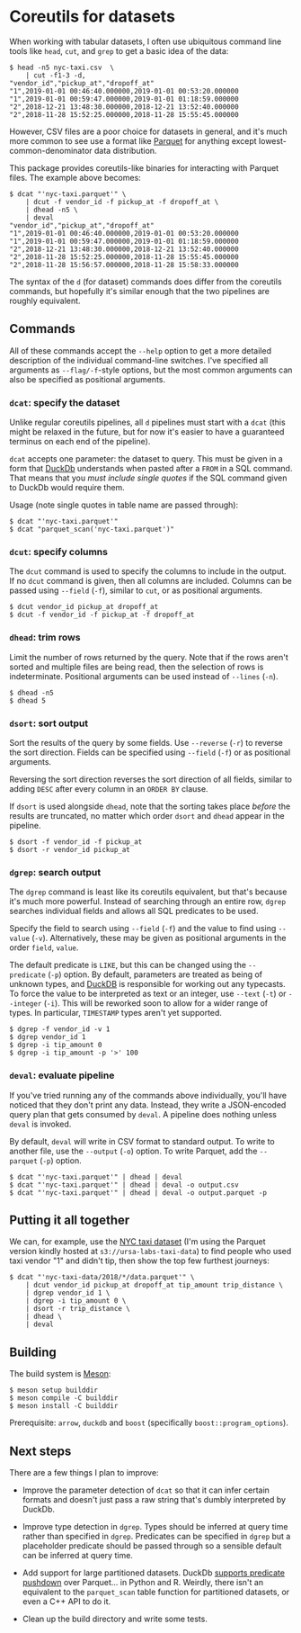 # Coreutils for datasets

When working with tabular datasets, I often use ubiquitous command line tools
like `head`, `cut`, and `grep` to get a basic idea of the data:

```console
$ head -n5 nyc-taxi.csv  \
    | cut -f1-3 -d,
"vendor_id","pickup_at","dropoff_at"
"1",2019-01-01 00:46:40.000000,2019-01-01 00:53:20.000000
"1",2019-01-01 00:59:47.000000,2019-01-01 01:18:59.000000
"2",2018-12-21 13:48:30.000000,2018-12-21 13:52:40.000000
"2",2018-11-28 15:52:25.000000,2018-11-28 15:55:45.000000
```

However, CSV files are a poor choice for datasets in general, and it's much
more common to see use a format like [Parquet] for anything except
lowest-common-denominator data distribution.

This package provides coreutils-like binaries for interacting with Parquet
files. The example above becomes:

```console
$ dcat "'nyc-taxi.parquet'" \
    | dcut -f vendor_id -f pickup_at -f dropoff_at \
    | dhead -n5 \
    | deval
"vendor_id","pickup_at","dropoff_at"
"1",2019-01-01 00:46:40.000000,2019-01-01 00:53:20.000000
"1",2019-01-01 00:59:47.000000,2019-01-01 01:18:59.000000
"2",2018-12-21 13:48:30.000000,2018-12-21 13:52:40.000000
"2",2018-11-28 15:52:25.000000,2018-11-28 15:55:45.000000
"2",2018-11-28 15:56:57.000000,2018-11-28 15:58:33.000000
```

The syntax of the `d` (for dataset) commands does differ from the coreutils
commands, but hopefully it's similar enough that the two pipelines are roughly
equivalent.

## Commands

All of these commands accept the `--help` option to get a more detailed
description of the individual command-line switches. I've specified all
arguments as `--flag/-f`-style options, but the most common arguments can also
be specified as positional arguments.

### `dcat`: specify the dataset

Unlike regular coreutils pipelines, all `d` pipelines must start with a `dcat`
(this might be relaxed in the future, but for now it's easier to have a
guaranteed terminus on each end of the pipeline).

`dcat` accepts one parameter: the dataset to query. This must be given in a
form that [DuckDb] understands when pasted after a `FROM` in a SQL command.
That means that you *must include single quotes* if the SQL command given to
DuckDb would require them.

Usage (note single quotes in table name are passed through):
```console
$ dcat "'nyc-taxi.parquet'"
$ dcat "parquet_scan('nyc-taxi.parquet')"
```

### `dcut`: specify columns

The `dcut` command is used to specify the columns to include in the output. If
no `dcut` command is given, then all columns are included. Columns can be
passed using `--field` (`-f`), similar to `cut`, or as positional arguments.

```console
$ dcut vendor_id pickup_at dropoff_at
$ dcut -f vendor_id -f pickup_at -f dropoff_at
```

### `dhead`: trim rows

Limit the number of rows returned by the query. Note that if the rows aren't
sorted and multiple files are being read, then the selection of rows is
indeterminate. Positional arguments can be used instead of `--lines` (`-n`).

```console
$ dhead -n5
$ dhead 5
```

### `dsort`: sort output

Sort the results of the query by some fields. Use `--reverse` (`-r`) to reverse
the sort direction. Fields can be specified using `--field` (`-f`) or as
positional arguments.

Reversing the sort direction reverses the sort direction of all fields, similar
to adding `DESC` after every column in an `ORDER BY` clause.

If `dsort` is used alongside `dhead`, note that the sorting takes place *before*
the results are truncated, no matter which order `dsort` and `dhead` appear in
the pipeline.

```console
$ dsort -f vendor_id -f pickup_at
$ dsort -r vendor_id pickup_at
```

### `dgrep`: search output

The `dgrep` command is least like its coreutils equivalent, but that's because
it's much more powerful. Instead of searching through an entire row, `dgrep`
searches individual fields and allows all SQL predicates to be used.

Specify the field to search using `--field` (`-f`) and the value to find using
`--value` (`-v`). Alternatively, these may be given as positional arguments in
the order `field`, `value`.

The default predicate is `LIKE`, but this can be changed using the
`--predicate` (`-p`) option. By default, parameters are treated as being of
unknown types, and [DuckDB] is responsible for working out any typecasts. To
force the value to be interpreted as text or an integer, use `--text` (`-t`) or
`--integer` (`-i`). This will be reworked soon to allow for a wider range of
types. In particular, `TIMESTAMP` types aren't yet supported.


```console
$ dgrep -f vendor_id -v 1
$ dgrep vendor_id 1
$ dgrep -i tip_amount 0
$ dgrep -i tip_amount -p '>' 100
```

### `deval`: evaluate pipeline

If you've tried running any of the commands above individually, you'll have
noticed that they don't print any data. Instead, they write a JSON-encoded query
plan that gets consumed by `deval`. A pipeline does nothing unless `deval` is
invoked.

By default, `deval` will write in CSV format to standard output. To write to
another file, use the `--output` (`-o`) option. To write Parquet, add the
`--parquet` (`-p`) option.

```console
$ dcat "'nyc-taxi.parquet'" | dhead | deval
$ dcat "'nyc-taxi.parquet'" | dhead | deval -o output.csv
$ dcat "'nyc-taxi.parquet'" | dhead | deval -o output.parquet -p
```

## Putting it all together

We can, for example, use the [NYC taxi dataset] (I'm using the Parquet version
kindly hosted at `s3://ursa-labs-taxi-data`) to find people who used taxi
vendor "1" and didn't tip, then show the top few furthest journeys:

```console
$ dcat "'nyc-taxi-data/2018/*/data.parquet'" \
    | dcut vendor_id pickup_at dropoff_at tip_amount trip_distance \
    | dgrep vendor_id 1 \
    | dgrep -i tip_amount 0 \
    | dsort -r trip_distance \
    | dhead \
    | deval
```

## Building

The build system is [Meson]:

```console
$ meson setup builddir
$ meson compile -C builddir
$ meson install -C builddir
```

Prerequisite: `arrow`, `duckdb` and `boost` (specifically
`boost::program_options`).

## Next steps

There are a few things I plan to improve:

* Improve the parameter detection of `dcat` so that it can infer certain
  formats and doesn't just pass a raw string that's dumbly interpreted by
  DuckDb.

* Improve type detection in `dgrep`. Types should be inferred at query time
  rather than specified in `dgrep`. Predicates can be specified in `dgrep`
  but a placeholder predicate should be passed through so a sensible default
  can be inferred at query time.

* Add support for large partitioned datasets. DuckDb [supports predicate
  pushdown][duckdb-arrow] over Parquet... in Python and R. Weirdly, there isn't
  an equivalent to the `parquet_scan` table function for partitioned datasets,
  or even a C++ API to do it.

* Clean up the build directory and write some tests.

[duckdb-arrow]: https://duckdb.org/2021/12/03/duck-arrow.html

[Parquet]: https://parquet.apache.org/
[DuckDb]: https://duckdb.org/
[NYC taxi dataset]: https://www1.nyc.gov/site/tlc/about/tlc-trip-record-data.page
[Meson]: https://mesonbuild.com/
